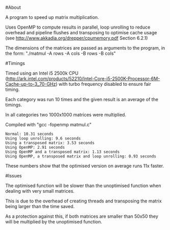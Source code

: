 #About


A program to speed up matrix multiplication.


Uses OpenMP to compute results in parallel, loop unrolling to reduce overhead and pipeline flushes and transposing to optimise cache usage (see http://www.akkadia.org/drepper/cpumemory.pdf Section 6.2.1)


The dimensions of the matrices are passed as arguments to the program, in the form: "./matmul -A rows -A cols -B rows -B cols"


#Timings

Timed using an Intel i5 2500k CPU (http://ark.intel.com/products/52210/Intel-Core-i5-2500K-Processor-6M-Cache-up-to-3_70-GHz) with turbo frequency disabled to ensure fair timing.


Each category was run 10 times and the given result is an average of the timings.

In all categories two 1000x1000 matrices were multiplied.

Compiled with "gcc -fopenmp matmul.c"

	Normal: 10.31 seconds
	Using loop unrolling: 9.6 seconds
	Using a transposed matrix: 3.53 seconds
	Using OpenMP: 2.91 seconds
	Using OpenMP and a transposed matrix: 1.13 seconds
	Using OpenMP, a transposed matrix and loop unrolling: 0.93 seconds

These numbers show that the optimised version on average runs 11x faster.

#Issues

The optimised function will be slower than the unoptimised function when dealing with very small matrices.

This is due to the overhead of creating threads and transposing the matrix being larger than the time saved.

As a protection against this, if both matrices are smaller than 50x50 they will be multiplied by the unoptimised function.
